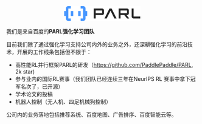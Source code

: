 <p align="center">
<img src="img/logo-蓝黑.png" alt="PARL" width="200"/>
</p>

我们是来自百度的**PARL强化学习团队**

目前我们除了通过强化学习支持公司内外的业务之外，还深耕强化学习的前沿技术，开展的工作线条包括但不限于：

- 高性能RL并行框架PARL的研发（https://github.com/PaddlePaddle/PARL, 2k star)
- 参与业内的国际RL赛事（我们团队已经连续三年在NeurIPS RL 赛事中拿下冠军名次了，已开源）
- 学术论文的投稿
- 机器人控制（无人机、四足机械狗控制）


公司内的业务落地包括推荐系统、百度地图、广告排序、百度智能云等。
